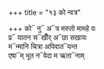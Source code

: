 +++
title = "१३ को न्वत्र"

+++
को᳓ नु᳓ अ᳓त्र मरुतो मामहे वः  
प्र᳓ यातन स᳓खीँर् अ᳓छा सखायः  
म᳓न्मानि चित्रा अपिवात᳓यन्त  
एषा᳓म् भूत न᳓वेदा म ऋता᳓नाम्